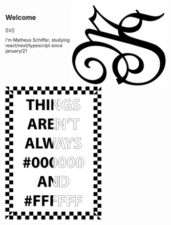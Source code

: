   <img src="MSlogo.svg" min-width="300px" max-width="300px" width="300px" align="right" alt="MS Logo">

<h2 alt="welcome" justify-text="space-around">Welcome</h2>
[[x]]<p alt="greetingText"> I'm Matheus Schiffer, studying react/next/typescript since january/21</p>

<img src="black-and-white.svg" min-width="300px" max-width="300px" width="300px" align="bottom" alt="Black'n'white">
